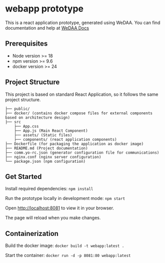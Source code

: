 # webapp prototype

This is a react application prototype, generated using WeDAA. You can find documentation and help at [WeDAA Docs](https://www.wedaa.tech/docs/introduction/what-is-wedaa/)

## Prerequisites

- Node version >= 18
- npm version >= 9.6
- docker version >= 24

## Project Structure

This project is based on standard React Application, so it follows the same project structure.

```
├── public/
├── docker/ (contains docker compose files for external components based on architecture design)
├── src
    ├── App.css
    ├── App.js (Main React Component)
    ├── assets/ (Static files)
    ├── components/ (react application components)
├── Dockerfile (for packaging the application as docker image)
├── README.md (Project documentation)
├── comm.yo-rc.json (generator configuration file for communications)
├── nginx.conf (nginx server configuration)
└── package.json (npm configuration)
```

## Get Started

Install required dependencies: `npm install`

Run the prototype locally in development mode: `npm start`

Open [http://localhost:8081](http://localhost:8081) to view it in your browser.

The page will reload when you make changes.

## Containerization

Build the docker image: `docker build -t webapp:latest .`

Start the container: `docker run -d -p 8081:80 webapp:latest`
